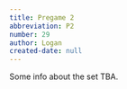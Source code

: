 ```yaml
---
title: Pregame 2
abbreviation: P2
number: 29
author: Logan
created-date: null
---
```

Some info about the set TBA.
